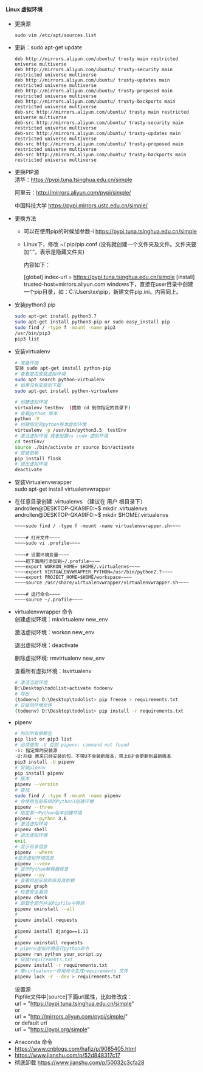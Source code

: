 #### Linux 虚拟环境

- 更换源  
    ```
    sudo vim /etc/apt/sources.list
    ```
- 更新：sudo apt-get update
    ``` 
    deb http://mirrors.aliyun.com/ubuntu/ trusty main restricted universe multiverse
    deb http://mirrors.aliyun.com/ubuntu/ trusty-security main restricted universe multiverse
    deb http://mirrors.aliyun.com/ubuntu/ trusty-updates main restricted universe multiverse
    deb http://mirrors.aliyun.com/ubuntu/ trusty-proposed main restricted universe multiverse
    deb http://mirrors.aliyun.com/ubuntu/ trusty-backports main restricted universe multiverse
    deb-src http://mirrors.aliyun.com/ubuntu/ trusty main restricted universe multiverse
    deb-src http://mirrors.aliyun.com/ubuntu/ trusty-security main restricted universe multiverse
    deb-src http://mirrors.aliyun.com/ubuntu/ trusty-updates main restricted universe multiverse
    deb-src http://mirrors.aliyun.com/ubuntu/ trusty-proposed main restricted universe multiverse
    deb-src http://mirrors.aliyun.com/ubuntu/ trusty-backports main restricted universe multiverse
    ```
- 更换PIP源  
    清华：https://pypi.tuna.tsinghua.edu.cn/simple

    阿里云：http://mirrors.aliyun.com/pypi/simple/

    中国科技大学 https://pypi.mirrors.ustc.edu.cn/simple/

- 更换方法
  - 可以在使用pip的时候加参数-i https://pypi.tuna.tsinghua.edu.cn/simple

  - Linux下，修改 ~/.pip/pip.conf (没有就创建一个文件夹及文件。文件夹要加“.”，表示是隐藏文件夹)

      内容如下：

      [global]
      index-url = https://pypi.tuna.tsinghua.edu.cn/simple
      [install]
      trusted-host=mirrors.aliyun.com
      windows下，直接在user目录中创建一个pip目录，如：C:\Users\xx\pip，新建文件pip.ini。内容同上。

- 安装python3 pip
    ``` bash
    sudo apt-get install python3.7
    sudo apt-get install python3-pip or sudo easy_install pip
    sudo find / -type f -mount -name pip3
    /usr/bin/pip3
    pip3 list
    ```

* 安装virtualenv
    ``` bash
    # 准备环境 
    安装 sudo apt-get install python-pip
    # 查看是否安装虚拟环境
    sudo apt search python-virtualenv
    # 如果没有安装则下载
    sudo apt-get install python-virtualenv

    # 创建虚拟环境
    virtualenv testEnv  (提前 cd 到你指定的目录下)
    # 查看python 版本
    python -V
    # 创建指定的python版本虚拟环境
    virtualenv -p /usr/bin/python3.5  testEnv 
    # 激活虚拟环境 或者配置vs code 虚拟环境
    cd testEnv/
    source ./bin/activate or source bin/activate
    # 安装依赖
    pip install flask
    # 退出虚拟环境
    deactivate
    ```

* 安装Virtualenvwrapper  
    sudo apt-get install virtualenvwrapper  

* 在任意目录创建 .virtualenvs （建议在 用户 根目录下）  
    androllen@DESKTOP-QKA9IF0:~$ mkdir .virtualenvs   
    androllen@DESKTOP-QKA9IF0:~$ mkdir $HOME/.virtualenvs  
    ~~~~# 查找virtualenvwrapper.sh路径~~~~
    ~~~~sudo find / -type f -mount -name virtualenvwrapper.sh~~~~

    ~~~~# 打开文件~~~~
    ~~~~sudo vi .profile~~~~

    ~~~~# 设置环境变量~~~~
    ~~~~把下面两行添加到~/.profile~~~~
    ~~~~export WORKON_HOME= $HOME/.virtualenvs~~~~
    ~~~~export VIRTUALENVWRAPPER_PYTHON=/usr/bin/python2.7~~~~
    ~~~~export PROJECT_HOME=$HOME/workspace~~~~
    ~~~~source /usr/share/virtualenvwrapper/virtualenvwrapper.sh~~~~

    ~~~~# 运行命令~~~~
    ~~~~source ~/.profile~~~~

* virtualenvwrapper 命令  
    创建虚拟环境：mkvirtualenv new_env 

    激活虚拟环境：workon new_env

    退出虚拟环境：deactivate

    删除虚拟环境: rmvirtualenv new_env

    查看所有虚拟环境：lsvirtualenv

    ``` bash
    # 激活当前环境
    D:\Desktop\todolist>activate todoenv
    # 导出
    (todoenv) D:\Desktop\todolist> pip freeze > requirements.txt
    # 安装的环境文件
    (todoenv) D:\Desktop\todolist> pip install -r requirements.txt
    ```

- pipenv
    ``` bash
    # 列出所有依赖包
    pip list or pip3 list
    # 必须使用 -U 否则 pipenv: command not found
    -i: 指定库的安装源
    -U:升级 原来已经安装的包，不带U不会装新版本，带上U才会更新到最新版本
    pip3 install -U pipenv
    # 安装pipenv
    pip install pipenv
    # 版本
    pipenv --version
    # 查找
    sudo find / -type f -mount -name pipenv
    # 会使用当前系统的Python3创建环境  
    pipenv --three
    # 指定某一Python版本创建环境
    pipenv --python 3.6
    # 激活虚拟环境
    pipenv shell
    # 退出虚拟环境
    exit
    # 显示目录信息
    pipenv --where
    #显示虚拟环境信息
    pipenv --venv
    # 显示Python解释器信息
    pipenv --py
    # 查看目前安装的库及其依赖
    pipenv graph
    # 检查安全漏洞
    pipenv check
    # 卸载全部包并从Pipfile中移除
    pipenv uninstall --all
    #
    pipenv install requests
    #
    pipenv install django==1.11
    #
    pipenv uninstall requests
    # pipenv虚拟环境运行python命令
    pipenv run python your_script.py
    # 安装requirements.txt
    pipenv install -r requirements.txt
    # 像virtualenv一样用命令生成requirements 文件
    pipenv lock -r --dev > requirements.txt
    ```
    设置源  
    Pipfile文件中[source]下面url属性，比如修改成：  
    url = "https://pypi.tuna.tsinghua.edu.cn/simple"  
    or  
    url = "http://mirrors.aliyun.com/pypi/simple/"  
    or default url  
    url = "https://pypi.org/simple"

* Anaconda 命令 
* <https://www.cnblogs.com/hafiz/p/9085405.html>
* <https://www.jianshu.com/p/52d848317c17>
* 彻底卸载  <https://www.jianshu.com/p/50032c3cfa28>
